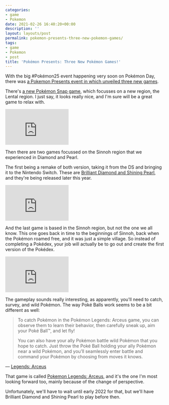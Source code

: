 ```yaml
---
categories:
- game
- Pokemon
date: 2021-02-26 16:40:20+00:00
description: ''
layout: layouts/post
permalink: pokemon-presents-three-new-pokemon-games/
tags:
- game
- Pokemon
- post
title: 'Pokémon Presents: Three New Pokémon Games!'
---
```


With the big #Pokémon25 event happening very soon on Pokémon Day, there was [a Pokemon Presents event in which unveiled three new games](https://www.youtube.com/watch?v=EK7o0kKidNk).

There's [a new Pokémon Snap game](https://newpokemonsnap.pokemon.com/en-us/), which focusses on a new region, the Lental region. I just say, it looks really nice, and I'm sure will be a great game to relax with.

<iframe width="200" height="113" src="https://www.youtube.com/embed/ugTFSH6VsJY?feature=oembed" frameborder="0" allow="accelerometer; autoplay; clipboard-write; encrypted-media; gyroscope; picture-in-picture" allowfullscreen></iframe>

Then there are two games focussed on the Sinnoh region that we experienced in Diamond and Pearl.

The first being a remake of both version, taking it from the DS and bringing it to the Nintendo Switch. These are [Brilliant Diamond and Shining Pearl](https://diamondpearl.pokemon.com/en-us/), and they're being released later this year.

<iframe width="200" height="113" src="https://www.youtube.com/embed/FBcwUNg6Z4A?feature=oembed" frameborder="0" allow="accelerometer; autoplay; clipboard-write; encrypted-media; gyroscope; picture-in-picture" allowfullscreen></iframe>

And the last game is based in the Sinnoh region, but not the one we all know. This one goes back in time to the beginnings of Sinnoh, back when the Pokémon roamed free, and it was just a simple village. So instead of completing a Pokédex, your job will actually be to go out and create the first version of the Pokédex.

<iframe width="200" height="113" src="https://www.youtube.com/embed/I8GQ-K89614?feature=oembed" frameborder="0" allow="accelerometer; autoplay; clipboard-write; encrypted-media; gyroscope; picture-in-picture" allowfullscreen></iframe>

The gameplay sounds really interesting, as apparently, you'll need to catch, survey, and wild Pokémon. The way Poké Balls work seems to be a bit different as well:


<blockquote>
<p>To catch Pokémon in the Pokémon Legends: Arceus game, you can observe them to learn their behavior, then carefully sneak up, aim your Poké Ball™, and let fly!</p><p>

You can also have your ally Pokémon battle wild Pokémon that you hope to catch. Just throw the Poké Ball holding your ally Pokémon near a wild Pokémon, and you’ll seamlessly enter battle and command your Pokémon by choosing from moves it knows.
</p>
</blockquote>

<p><figcaption></p>

<p>— <a href=“https://legends.pokemon.com/en-us/”>Legends: Arceus</a></p>

<p></figcaption></p>


That game is called [Pokemon Legends: Arceus](https://legends.pokemon.com/en-us/), and it's the one I'm most looking forward too, mainly because of the change of perspective.

Unfortunately, we'll have to wait until early 2022 for that, but we'll have Brilliant Diamond and Shining Pearl to play before then.
